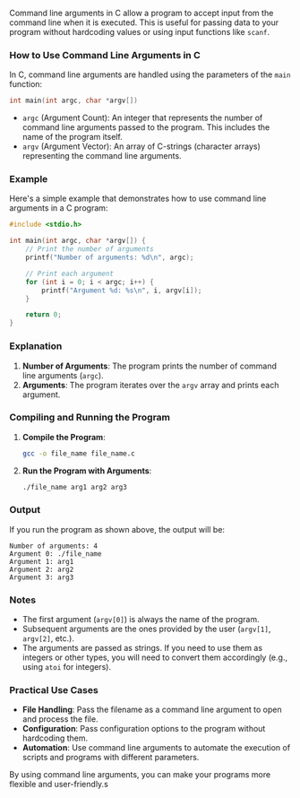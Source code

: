 Command line arguments in C allow a program to accept input from the command line when it is executed. This is useful for passing data to your program without hardcoding values or using input functions like `scanf`.

### How to Use Command Line Arguments in C

In C, command line arguments are handled using the parameters of the `main` function:

```c
int main(int argc, char *argv[])
```

- `argc` (Argument Count): An integer that represents the number of command line arguments passed to the program. This includes the name of the program itself.
- `argv` (Argument Vector): An array of C-strings (character arrays) representing the command line arguments.

### Example

Here's a simple example that demonstrates how to use command line arguments in a C program:

```c
#include <stdio.h>

int main(int argc, char *argv[]) {
    // Print the number of arguments
    printf("Number of arguments: %d\n", argc);

    // Print each argument
    for (int i = 0; i < argc; i++) {
        printf("Argument %d: %s\n", i, argv[i]);
    }

    return 0;
}
```

### Explanation

1. **Number of Arguments**: The program prints the number of command line arguments (`argc`).
2. **Arguments**: The program iterates over the `argv` array and prints each argument.

### Compiling and Running the Program

1. **Compile the Program**:
    ```sh
    gcc -o file_name file_name.c
    ```

2. **Run the Program with Arguments**:
    ```sh
    ./file_name arg1 arg2 arg3
    ```

### Output

If you run the program as shown above, the output will be:

```
Number of arguments: 4
Argument 0: ./file_name
Argument 1: arg1
Argument 2: arg2
Argument 3: arg3
```

### Notes

- The first argument (`argv[0]`) is always the name of the program.
- Subsequent arguments are the ones provided by the user (`argv[1]`, `argv[2]`, etc.).
- The arguments are passed as strings. If you need to use them as integers or other types, you will need to convert them accordingly (e.g., using `atoi` for integers).

### Practical Use Cases

- **File Handling**: Pass the filename as a command line argument to open and process the file.
- **Configuration**: Pass configuration options to the program without hardcoding them.
- **Automation**: Use command line arguments to automate the execution of scripts and programs with different parameters.

By using command line arguments, you can make your programs more flexible and user-friendly.s